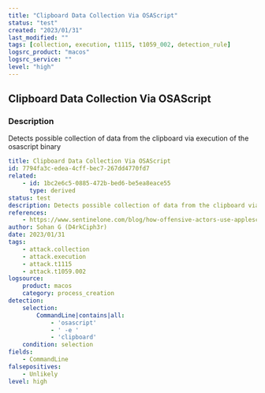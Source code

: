 ```yaml
---
title: "Clipboard Data Collection Via OSAScript"
status: "test"
created: "2023/01/31"
last_modified: ""
tags: [collection, execution, t1115, t1059_002, detection_rule]
logsrc_product: "macos"
logsrc_service: ""
level: "high"
---
```


## Clipboard Data Collection Via OSAScript

### Description

Detects possible collection of data from the clipboard via execution of the osascript binary

```yml
title: Clipboard Data Collection Via OSAScript
id: 7794fa3c-edea-4cff-bec7-267dd4770fd7
related:
    - id: 1bc2e6c5-0885-472b-bed6-be5ea8eace55
      type: derived
status: test
description: Detects possible collection of data from the clipboard via execution of the osascript binary
references:
    - https://www.sentinelone.com/blog/how-offensive-actors-use-applescript-for-attacking-macos/
author: Sohan G (D4rkCiph3r)
date: 2023/01/31
tags:
    - attack.collection
    - attack.execution
    - attack.t1115
    - attack.t1059.002
logsource:
    product: macos
    category: process_creation
detection:
    selection:
        CommandLine|contains|all:
            - 'osascript'
            - ' -e '
            - 'clipboard'
    condition: selection
fields:
    - CommandLine
falsepositives:
    - Unlikely
level: high

```
